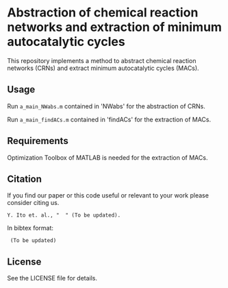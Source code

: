 # Abstraction of chemical reaction networks and extraction of minimum autocatalytic cycles 

This repository implements a method to abstract chemical reaction networks (CRNs) and extract minimum autocatalytic cycles (MACs).

## Usage

Run `a_main_NWabs.m` contained in 'NWabs' for the abstraction of CRNs.

Run `a_main_findACs.m` contained in 'findACs' for the extraction of MACs.

## Requirements

Optimization Toolbox of MATLAB is needed for the extraction of MACs. 

## Citation

If you find our paper or this code useful or relevant to your work please consider citing us.

```
Y. Ito et. al., "  " (To be updated).
```

In bibtex format:

```
 (To be updated)
```

## License

See the LICENSE file for details.